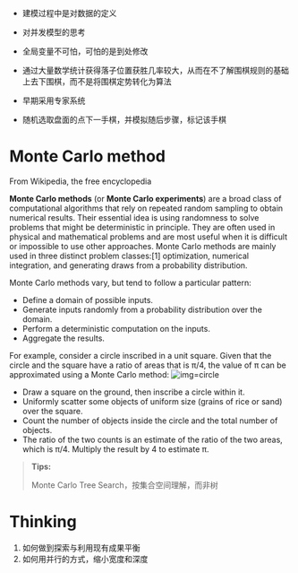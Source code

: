 - 建模过程中是对数据的定义
- 对并发模型的思考
- 全局变量不可怕，可怕的是到处修改
- 通过大量数学统计获得落子位置获胜几率较大，从而在不了解围棋规则的基础上去下围棋，而不是将围棋定势转化为算法

- 早期采用专家系统
- 随机选取盘面的点下一手棋，并模拟随后步骤，标记该手棋

# Monte Carlo method
From Wikipedia, the free encyclopedia

**Monte Carlo methods** (or **Monte Carlo experiments**) are a broad class of computational algorithms that rely on repeated random sampling to obtain numerical results. Their essential idea is using randomness to solve problems that might be deterministic in principle. They are often used in physical and mathematical problems and are most useful when it is difficult or impossible to use other approaches. Monte Carlo methods are mainly used in three distinct problem classes:[1] optimization, numerical integration, and generating draws from a probability distribution.

Monte Carlo methods vary, but tend to follow a particular pattern:

- Define a domain of possible inputs.
- Generate inputs randomly from a probability distribution over the domain.
- Perform a deterministic computation on the inputs.
- Aggregate the results.

For example, consider a circle inscribed in a unit square. Given that the circle and the square have a ratio of areas that is π/4, the value of π can be approximated using a Monte Carlo method:
![img=circle](https://en.wikipedia.org/wiki/File:Pi_30K.gif#/media/File:Pi_30K.gif)

- Draw a square on the ground, then inscribe a circle within it.
- Uniformly scatter some objects of uniform size (grains of rice or sand) over the square.
- Count the number of objects inside the circle and the total number of objects.
- The ratio of the two counts is an estimate of the ratio of the two areas, which is π/4. Multiply the result by 4 to estimate π.

>**Tips:**
>
>Monte Carlo Tree Search，按集合空间理解，而非树

# Thinking
1. 如何做到探索与利用现有成果平衡
2. 如何用并行的方式，缩小宽度和深度
